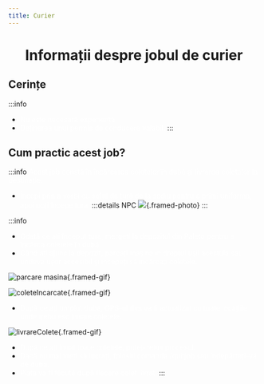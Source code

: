 ```yaml
---
title: Curier
---
```


<script setup> 
    import Videos from '../.vitepress/components//Videos.vue'
</script>

# <center> <span class="title-font"> Informații despre jobul de curier </span> </center>

## <span class="header-font"> Cerințe </span>
:::info
- <span style="color:white">Nu este necesară experiență.</span>
- <span style="color:white">Deținerea unui permis de conducere valabil.</span>
:::

## <span class="header-font"> Cum practic acest job? </span>
:::info
<span style="color:white">Acest job constă în încărcarea coletelor în dubă și livrarea coletelor la destinație.</span>

- <span style="color:white">Începi prin a vorbi cu șeful de tură de la sediu pentru a primi uniforma, apoi poți începe tura.</span>
:::details NPC
![](https://i.imgur.com/Y70TgIY.png){.framed-photo}
:::

:::info
- <span style="color:white">Odată ce ați început tura, mergeți la depozitul din Paleto pentru a încărca coletele în dubă.</span>
- <span style="color:white">Când ați ajuns la depozit, parcați mașina în dreptul ușii acestuia sau undeva ușor accesibil și începeți să încărcați coletele.</span>

![parcare masina](https://i.imgur.com/ATM3hV0.gif){.framed-gif}

![coleteIncarcate](https://i.imgur.com/LiSTo1H.gif){.framed-gif}

- <span style="color:white">După ce ați umplut duba, GPS-ul dvs va fi actualizat cu toate locațiile unde trebuiesc livrate coletele.</span>

![livrareColete](https://i.imgur.com/aHJeaJR.gif){.framed-gif}

- <span style="color:white">După ce ați livrat toate coletele, puteți relua procesul.</span>
- <span style="color:white">Dacă nu mai vreți să lucrați, folosiți comanda /quitjob sau îndepărtați-vă de dubă.</span>
- <span style="color:white">Plata va fi făcută după fiecare colet livrat.</span>
:::
